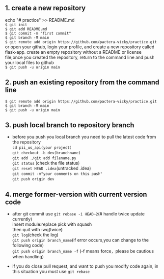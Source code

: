 ## 1. create a new repository
echo "# practice" >> README.md\
`$ git init`\
`$ git add README.md`\
`$ git commit -m "first commit"`\
`$ git branch -M main`\
`$ git remote add origin https://github.com/pactera-vicky/practice.git` \
or open your github, login your profile, and create a new repository called flask-app. create an empty repository without a README or license file,once you created the repository, return to the command line and push your local files to github\
`$ git push -u origin main`

## 2. push an existing repository from the command line
`$ git remote add origin https://github.com/pactera-vicky/practice.git `\
`$ git branch -M main` \
`$ git push -u origin main` 

## 3. push local branch to repository branch
- before you push you local branch you need to pull the latest code from the repository \
`cd pii_us_api(your project)` \
`git checkout -b dev(branchname) ` \
`git add ./git add filename.py` \
`git status` (check the file status) \
`git reset HEAD .idea`(untracked .idea) \
`git commit -m"your comments on this push"` \
`git push origin dev`

## 4. merge former-version with current version code
- after git commit use 
`git rebase -i HEAD~2`(# handle twice update currently)\
  insert module:replace pick with squash\
  then quit with :wq(twice)\
`git log`(check the log)\
`git push origin branch_name`(if error occurs,you can change to the following code)\
`git push origin branch_name -f` (-f means force，please be cautious when handling)
  
- if you do close pull request, and want to push you modify code again, in this situation you must use `git rebase`

  

